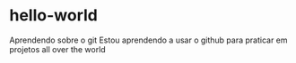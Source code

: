 # hello-world
Aprendendo sobre o git
Estou aprendendo a usar o github para praticar em projetos all over the world
